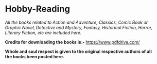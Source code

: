 # Hobby-Reading
<i>All the books related to Action and Adventure, Classics, Comic Book or Graphic Novel, Detective and Mystery, Fantasy, Historical Fiction, Horror, Literary Fiction, etc are included here.</i>

<b>Credits for downloading the books is:-</b> https://www.pdfdrive.com/   

<b>Whole and soul respect is given to the original respective authors of all the books been posted here.</b>
